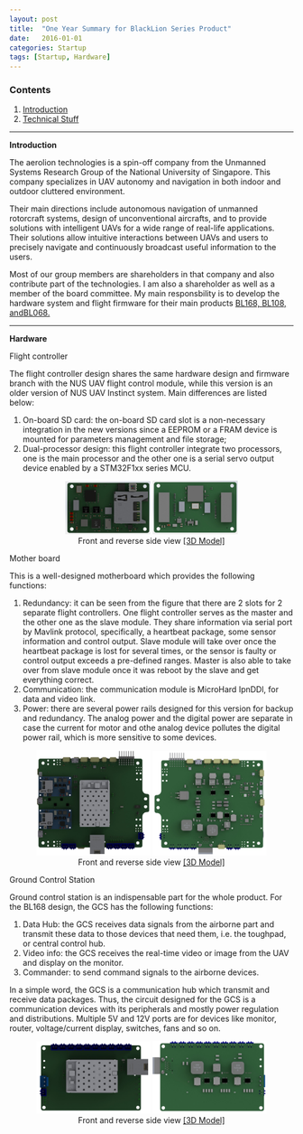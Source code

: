 ```yaml
---
layout: post
title:  "One Year Summary for BlackLion Series Product"
date:   2016-01-01
categories: Startup
tags: [Startup, Hardware]
---
```


### Contents

1. [Introduction](#introduction)
2. [Technical Stuff](#technical)

___

<a name = "introduction"></a>

**Introduction**

The aerolion technologies is a spin-off company from the Unmanned Systems Research Group of the National University of Singapore. This company specializes in UAV autonomy and navigation in both indoor and outdoor cluttered environment.  

Their main directions include autonomous navigation of unmanned rotorcraft systems, design of unconventional aircrafts, and to provide solutions with intelligent UAVs for a wide range of real-life applications. Their solutions allow intuitive interactions between UAVs and users to precisely navigate and continuously broadcast useful information to the users.

Most of our group members are shareholders in that company and also contribute part of the technologies. I am also a shareholder as well as a member of the board committee. My main responsbility is to develop the hardware system and flight firmware for their main products <a href="http://www.aerolion.com/index.php?fc=module&module=leoblog&id=75&controller=blog&id_lang=1">BL168, <a href="http://www.aerolion.com/index.php?fc=module&module=leoblog&id=71&controller=blog&id_lang=1">BL108, and<a href="http://www.aerolion.com/index.php?fc=module&module=leoblog&id=66&controller=blog&id_lang=1">BL068.


___

<a name = "technical"></a>

**Hardware**

Flight controller

The flight controller design shares the same hardware design and firmware branch with the NUS UAV flight control module, while this version is an older version of NUS UAV Instinct system. Main differences are listed below:

1. On-board SD card: the on-board SD card slot is a non-necessary integration in the new versions since a EEPROM or a FRAM device is mounted for parameters management and file storage;
2. Dual-processor design: this flight controller integrate two processors, one is the main processor and the other one is a serial servo output device enabled by a STM32F1xx series MCU. 

<center>
<img src="/public/figures/project/bl168_flc_1.JPG" style="width:30%">
<img src="/public/figures/project/bl168_flc_2.JPG" style="width:30%">
</center>
<center>Front and reverse side view <a href="https://grabcad.com/library/aerolion-technologies-bl-series-flight-control-1">[3D Model]</a></center>

Mother board

This is a well-designed motherboard which provides the following functions:
1. Redundancy: it can be seen from the figure that there are 2 slots for 2 separate flight controllers. One flight controller serves as the master and the other one as the slave module. They share information via serial port by Mavlink protocol, specifically, a heartbeat package, some sensor information and control output. Slave module will take over once the heartbeat package is lost for several times, or the sensor is faulty or control output exceeds a pre-defined ranges. Master is also able to take over from slave module once it was reboot by the slave and get everything correct.
2. Communication: the communication module is MicroHard IpnDDl, for data and video link.
3. Power: there are several power rails designed for this version for backup and redundancy. The analog power and the digital power are separate in case the current for motor and othe analog device pollutes the digital power rail, which is more sensitive to some devices. 

<center>
<img src="/public/figures/project/bl168_mother_1.JPG" style="width:40%">
<img src="/public/figures/project/bl168_mother_2.JPG" style="width:40%">
</center>
<center>Front and reverse side view <a href="https://grabcad.com/library/aerolion-technologies-bl168-extension-board-1">[3D Model]</a></center>

Ground Control Station

Ground control station is an indispensable part for the whole product. For the BL168 design, the GCS has the following functions:
1. Data Hub: the GCS receives data signals from the airborne part and transmit these data to those devices that need them, i.e. the toughpad, or central control hub. 
2. Video info: the GCS receives the real-time video or image from the UAV and display on the monitor. 
3. Commander: to send command signals to the airborne devices. 

In a simple word, the GCS is a communication hub which transmit and receive data packages. Thus, the circuit designed for the GCS is a communication devices with its peripherals and mostly power regulation and distributions. Multiple 5V and 12V ports are for devices like monitor, router, voltage/current display, switches, fans and so on.

<center>
<img src="/public/figures/project/bl168_gcs_1.JPG" style="width:40%">
<img src="/public/figures/project/bl168_gcs_2.JPG" style="width:40%">
</center>
<center>Front and reverse side view <a href="https://grabcad.com/library/aerolion-technologies-bl168-v2-gcs-1">[3D Model]</a></center>